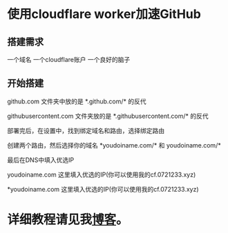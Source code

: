 # 使用cloudflare worker加速GitHub

## 搭建需求
一个域名 一个cloudflare账户 一个良好的脑子

## 开始搭建
github.com 文件夹中放的是 \*.github.com/\* 的反代

githubusercontent.com 文件夹放的是 \*.githubusercontent.com/\* 的反代

部署完后，在设置中，找到绑定域名和路由，选择绑定路由

创建两个路由，然后选择你的域名 \*youdoiname.com/\* 和 youdoiname.com/\*

最后在DNS中填入优选IP

youdoiname.com      这里填入优选的IP(你可以使用我的cf.0721233.xyz) 

*youdoiname.com     这里填入优选的IP(你可以使用我的cf.0721233.xyz) 

# 详细教程请见我[博客](https://codfish.top/posts/proxy-gitHub-with-cloudflare/)。